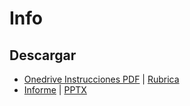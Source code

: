 # Info
## Descargar
- [Onedrive Instrucciones PDF](https://duoccl0-my.sharepoint.com/:b:/g/personal/ga_zunigam_duocuc_cl/Ef8O8x1Y43RAoPXI7U0ler8BvkavS5HCaQij8ANXh-Ac0w?e=U7e2pX) | [Rubrica](https://duoccl0-my.sharepoint.com/:b:/g/personal/ga_zunigam_duocuc_cl/Ec_HQNnnXc1BqS8-mn2MdQgBNAppnU9DL65IrLr0zNpdNA?e=tZiody)
- [Informe](https://duoccl0-my.sharepoint.com/:w:/g/personal/ga_zunigam_duocuc_cl/EU96GD53usVDroZ-WTWycyMBPUU52bmUeJyjNfFtzMTR1Q?e=hZBRe4) | [PPTX](https://duoccl0-my.sharepoint.com/:p:/g/personal/ga_zunigam_duocuc_cl/EY9jnEh2dhlOoiUDT_zFWHsBQQ39-2GeNem3NrCZH4GMRA?e=JaL5ko)
